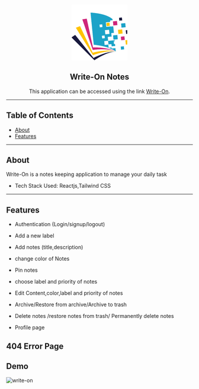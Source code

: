 
<div align="center">

<img alt="logo" src="public/Assets/writeonlogo.png" width="150px" height="150px" />

## Write-On Notes

This application can be  accessed using the link  [Write-On](https://writeon-notes.netlify.app/).

</div>

---

## Table of Contents

- [About](#-about)
- [Features](#-features)

---

## About

Write-On is a notes keeping application to manage your daily task

- Tech Stack Used: Reactjs,Tailwind CSS


---

## Features

- Authentication (Login/signup/logout)

- Add a new label

- Add notes (title,description)

- change color of Notes
- Pin notes
- choose label and priority of notes


- Edit Content,color,label and priority of notes

- Archive/Restore from archive/Archive to trash

- Delete notes /restore notes from trash/ Permanently delete notes

- Profile page

## 404 Error Page

## Demo

![write-on](https://user-images.githubusercontent.com/49235266/169644490-9334a797-e93b-4ab7-9c0b-26202df75e6b.gif)





